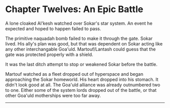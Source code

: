 # Chapter Twelves: An Epic Battle

A lone cloaked Al'kesh watched over Sokar's star system. An event he expected and hoped to happen failed to pass.

The primitive naquadah bomb failed to make it through the gate. Sokar lived. His ally's plan was good, but that was dependent on Sokar acting like any other interchangable Goa'uld. Martouf/Lantash could guess that the gate was protected properly with a shield.

It was the last ditch attempt to stop or weakened Sokar before the battle.

Martouf watched as a fleet dropped out of hyperspace and began approaching the Sokar homeworld. His heart dropped into his stomach. It didn't look good at all. The Goa'uld alliance was already outnumbered two to one. Either some of the system lords dropped out of the battle, or that other Goa'uld motherships were too far away.

***
